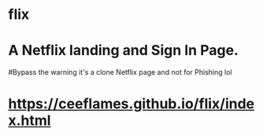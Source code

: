 # flix
# A Netflix landing and Sign In Page.
#Bypass the warning it's a clone Netflix page and not for Phishing lol
# https://ceeflames.github.io/flix/index.html
